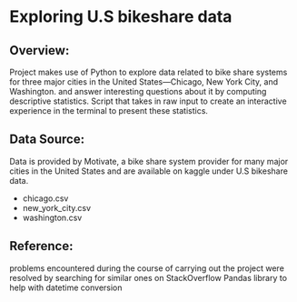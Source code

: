 # Exploring U.S bikeshare data
## Overview:
Project makes use of Python to explore data related to bike share systems for three major cities in the United States—Chicago, New York City, and Washington. and answer interesting questions about it by computing descriptive statistics. Script that takes in raw input to create an interactive experience in the terminal to present these statistics.
## Data Source:
Data is provided by Motivate, a bike share system provider for many major cities in the United States and are available on kaggle under U.S bikeshare data.
+ chicago.csv
+ new_york_city.csv
+ washington.csv
## Reference:
problems encountered during the course of carrying out the project were resolved by searching for similar ones on StackOverflow
Pandas library to help with datetime conversion
